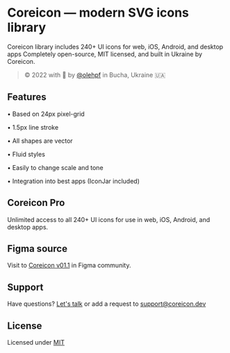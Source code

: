 # Coreicon — modern SVG icons library
Coreicon library includes 240+ UI icons for web, iOS, Android, and desktop apps
Completely open-source, MIT licensed, and built in Ukraine by Coreicon.
> © 2022 with 🤍 by [@olehpf](https://www.figma.com/@olehpf) in Bucha, Ukraine 🇺🇦 
## Features
• Based on 24px pixel-grid
>
• 1.5px line stroke
>
• All shapes are vector
>
• Fluid styles
>
• Easily to change scale and tone
>
• Integration into best apps (IconJar included)
>
## Coreicon Pro
Unlimited access to all 240+ UI icons for use in web, iOS, Android, and desktop apps.
## Figma source 
Visit to [Coreicon v01.1](https://www.figma.com/community/file/1105519588638228078) in Figma community.
## Support
Have questions? [Let's talk](https://t.me/coreicon_bot) or add a request to support@coreicon.dev
## License
Licensed under [MIT](https://choosealicense.com/licenses/mit/)
